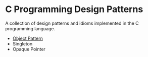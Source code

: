 # C Programming Design Patterns

A collection of design patterns and idioms implemented in the C programming language.

- [Object Pattern](object-pattern/object-pattern.md)  
- Singleton  
- Opaque Pointer  
